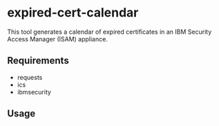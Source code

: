 # expired-cert-calendar
This tool generates a calendar of expired certificates in an IBM Security Access Manager (ISAM) appliance. 

## Requirements
* requests
* ics
* ibmsecurity

## Usage

